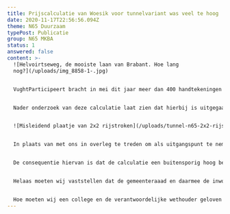 ```yaml
---
title: Prijscalculatie van Woesik voor tunnelvariant was veel te hoog
date: 2020-11-17T22:56:56.094Z
theme: N65 Duurzaam
typePost: Publicatie
group: N65 MKBA
status: 1
answered: false
content: >-
  ![Helvoirtseweg, de mooiste laan van Brabant. Hoe lang
  nog?](/uploads/img_8858-1-.jpg)


  VughtParticipeert bracht in mei dit jaar meer dan 400 handtekeningen bijeen om een onderzoek naar een tunnelvariant te bepleiten. De week daarvoor had wethouder van Woesik snel een prijscalculatie voor een tunnelvariant laten maken, waaruit zou blijken dat deze tenminste €400 miljoen zou gaan kosten.


  Nader onderzoek van deze calculatie laat zien dat hierbij is uitgegaan van op- en afritten bij de Vijverbosweg en Helvoirtsewegin in de tunnel. Dit leidt ertoe dat de tunnel niet 2x2 rijstroken moest bevatten maar 2x3, mogelijk zelfs 2x4, omdat in- en uitvoegen in een gesloten tunnel niet is toegestaan. Niet alleen wordt de tunnel daardoor 2 tot 2,5 keer duurder, maar ook veel breder, waardoor er naast de tunnel minder ruimte overblijft voor herontwikkeling, maar ook de schade aan de bomen, tuinen en gebouwen langs de N65 vele malen groter zal zijn.


  ![Misleidend plaatje van 2x2 rijstroken](/uploads/tunnel-n65-2x2-rijstroken.png)


  In plaats van met ons in overleg te treden om als uitgangspunt te nemen een tunnel uitsluitend voor doorgaand verkeer met alleen op- en afritten aan de uiteinden van de tunnel, heeft de wethouder een eigen calculatie gemaakt op basis van onnodige kostbare uitgangspunten, hetgeen tot een veel te dure oplossing heeft geleid.


  De consequentie hiervan is dat de calculatie een buitensporig hoog bedrag liet zien, op basis waarvan een tunnelvariant tijdens de gemeenteraadsvergadering eenvoudig van tafel kon worden geveegd.


  Helaas moeten wij vaststellen dat de gemeenteraaad en daarmee de inwoners van Vught bij de besluitvorming over de N65 met de calculatie voor de tunnel voor de derde keer voor de gek zijn gehouden. Werd eerst het MKBA-rapport (Maatschappelijke Kosten-Baten Analyse), met een duidelijk negatief advies, 2 jaar onder tafel gehouden, vervolgens werd de gemeenteraad gevraagd een besluit te nemen 2 weken voordat de verkeersanalyses lieten zien dat het verkeer in het dorp dramatisch zou toenemen. De derde keer blijkt de calculatie van de tunnelvariant te zijn gebaseerd op een verkeerskundige oplossing met 2x3 tot 2x4 stroken, veel duurder dan noodzakelijk. Hierbij werd nog eens een tekening toegevoegd waarmee de indruk werd gewekt dat de tunnel slechts 2x2 rijstroken zou krijgen. 


  Hoe moeten wij een college en de verantwoordelijke wethouder geloven die ons zo vaak voor de gek hebben gehouden? Wordt het niet tijd om met deze bestuurders af te rekenen bij de gemeenteraadsverkiezingen en het project N65 te heroverwegen?
---
```

